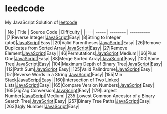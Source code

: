 leedcode
========
My JavaScript Solution of [leetcode](http://oj.leetcode.com/problems/)


| No | Title | Source Code | Difficulty |
|----| ----- | -------- | ---------- ||7|Reverse Integer|[JavaScript](https://github.com/duteng/leedcode/tree/master/Algorithms/Reverse%20Integer)|Easy|
|8|String to Integer (atoi)|[JavaScript](https://github.com/duteng/leedcode/tree/master/Algorithms/String%20to%20Integer%20(atoi))|Easy|
|20|Valid Parentheses|[JavaScript](https://github.com/duteng/leedcode/tree/master/Algorithms/Valid%20Parentheses)|Easy|
|26|Remove Duplicates from Sorted Array|[JavaScript](https://github.com/duteng/leedcode/tree/master/Algorithms/Remove%20Duplicates%20from%20Sorted%20Array)|Easy|
|27|Remove Element|[JavaScript](https://github.com/duteng/leedcode/tree/master/Algorithms/Remove%20Element)|Easy|
|46|Permutations|[JavaScript](https://github.com/duteng/leedcode/tree/master/Algorithms/Permutations)|Medium|
|66|Plus One|[JavaScript](https://github.com/duteng/leedcode/tree/master/Algorithms/Plus%20One)|Easy|
|88|Merge Sorted Array|[JavaScript](https://github.com/duteng/leedcode/tree/master/Algorithms/Merge%20Sorted%20Array)|Easy|
|100|Same Tree|[JavaScript](https://github.com/duteng/leedcode/tree/master/Algorithms/Same%20Tree)|Easy|
|104|Maximum Depth of Binary Tree|[JavaScript](https://github.com/duteng/leedcode/tree/master/Algorithms/Maximum%20Depth%20of%20Binary%20Tree)|Easy|
|112|Path Sum|[JavaScript](https://github.com/duteng/leedcode/tree/master/Algorithms/Path%20Sum)|Easy|
|125|Valid Palindrome|[JavaScript](https://github.com/duteng/leedcode/tree/master/Algorithms/Valid%20Palindrome)|Easy|
|151|Reverse Words in a String|[JavaScript](https://github.com/duteng/leedcode/tree/master/Algorithms/Reverse%20Words%20in%20a%20String)|Easy|
|155|Min Stack|[JavaScript](https://github.com/duteng/leedcode/tree/master/Algorithms/Min%20Stack)|Easy|
|160|Intersection of Two Linked Lists|[JavaScript](https://github.com/duteng/leedcode/tree/master/Algorithms/Intersection%20of%20Two%20Linked%20Lists)|Easy|
|165|Compare Version Numbers|[JavaScript](https://github.com/duteng/leedcode/tree/master/Algorithms/Compare%20Version%20Numbers)|Easy|
|165|ZigZag Conversion|[JavaScript](https://github.com/duteng/leedcode/tree/master/Algorithms/ZigZag%20Conversion)|Easy|
|179|Largest Number|[JavaScript](https://github.com/duteng/leedcode/tree/master/Algorithms/Largest%20Number)|Medium|
|235|Lowest Common Ancestor of a Binary Search Tree|[JavaScript](https://github.com/duteng/leedcode/tree/master/Algorithms/Lowest%20Common%20Ancestor%20of%20a%20Binary%20Search%20Tree)|Easy|
|257|Binary Tree Paths|[JavaScript](https://github.com/duteng/leedcode/tree/master/Algorithms/Binary%20Tree%20Paths)|Easy|
|263|Ugly Number|[JavaScript](https://github.com/duteng/leedcode/tree/master/Algorithms/Ugly%20Number)|Easy|
